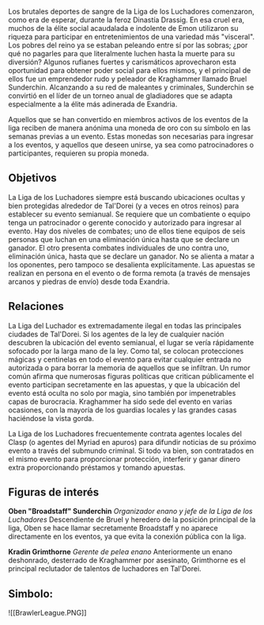 Los brutales deportes de sangre de la Liga de los Luchadores comenzaron, como era de esperar, durante la feroz Dinastía Drassig. En esa cruel era, muchos de la élite social acaudalada e indolente de Emon utilizaron su riqueza para participar en entretenimientos de una variedad más "visceral". Los pobres del reino ya se estaban peleando entre sí por las sobras; ¿por qué no pagarles para que literalmente luchen hasta la muerte para su diversión?
Algunos rufianes fuertes y carismáticos aprovecharon esta oportunidad para obtener poder social para ellos mismos, y el principal de ellos fue un emprendedor rudo y peleador de Kraghammer llamado Bruel Sunderchin. Alcanzando a su red de maleantes y criminales, Sunderchin se convirtió en el líder de un torneo anual de gladiadores que se adapta especialmente a la élite más adinerada de Exandria.

Aquellos que se han convertido en miembros activos de los eventos de la liga reciben de manera anónima una moneda de oro con su símbolo en las semanas previas a un evento. Estas monedas son necesarias para ingresar a los eventos, y aquellos que deseen unirse, ya sea como patrocinadores o participantes, requieren su propia moneda.

## Objetivos
La Liga de los Luchadores siempre está buscando ubicaciones ocultas y bien protegidas alrededor de Tal'Dorei (y a veces en otros reinos) para establecer su evento semianual. Se requiere que un combatiente o equipo tenga un patrocinador o gerente conocido y autorizado para ingresar al evento. Hay dos niveles de combates; uno de ellos tiene equipos de seis personas que luchan en una eliminación única hasta que se declare un ganador. El otro presenta combates individuales de uno contra uno, eliminación única, hasta que se declare un ganador. No se alienta a matar a los oponentes, pero tampoco se desalienta explícitamente. Las apuestas se realizan en persona en el evento o de forma remota (a través de mensajes arcanos y piedras de envío) desde toda Exandria.

## Relaciones
La Liga del Luchador es extremadamente ilegal en todas las principales ciudades de Tal'Dorei. Si los agentes de la ley de cualquier nación descubren la ubicación del evento semianual, el lugar se vería rápidamente sofocado por la larga mano de la ley. Como tal, se colocan protecciones mágicas y centinelas en todo el evento para evitar cualquier entrada no autorizada o para borrar la memoria de aquellos que se infiltran.
Un rumor común afirma que numerosas figuras políticas que critican públicamente el evento participan secretamente en las apuestas, y que la ubicación del evento está oculta no solo por magia, sino también por impenetrables capas de burocracia. Kraghammer ha sido sede del evento en varias ocasiones, con la mayoría de los guardias locales y las grandes casas haciéndose la vista gorda.

La Liga de los Luchadores frecuentemente contrata agentes locales del Clasp (o agentes del Myriad en apuros) para difundir noticias de su próximo evento a través del submundo criminal. Si todo va bien, son contratados en el mismo evento para proporcionar protección, interferir y ganar dinero extra proporcionando préstamos y tomando apuestas.

## Figuras de interés

**Oben "Broadstaff" Sunderchin**
*Organizador enano y jefe de la Liga de los Luchadores*
Descendiente de Bruel y heredero de la posición principal de la liga, Oben se hace llamar secretamente Broadstaff y no aparece directamente en los eventos, ya que evita la conexión pública con la liga.

**Kradin Grimthorne**
*Gerente de pelea enano*
Anteriormente un enano deshonrado, desterrado de Kraghammer por asesinato, Grimthorne es el principal reclutador de talentos de luchadores en Tal'Dorei.

## Simbolo:

![[BrawlerLeague.PNG]]